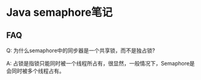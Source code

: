 # Java semaphore笔记

## FAQ

Q: 为什么semaphore中的同步器是一个共享锁，而不是独占锁?

A: 占锁是指锁只能同时被一个线程所占有，很显然，一般情况下，Semaphore是会同时被多个线程占有。